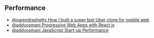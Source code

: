 ## Performance

* [@narendrashetty How I built a super fast Uber clone for mobile web](https://hackernoon.com/how-i-built-a-super-fast-uber-clone-for-mobile-web-863680d2100f)
* [@addyosmani Progressive Web Apps with React.js](https://medium.com/@addyosmani/progressive-web-apps-with-react-js-part-2-page-load-performance-33b932d97cf2)
* [@addyosmani JavaScript Start-up Performance](https://medium.com/@addyosmani/javascript-start-up-performance-69200f43b201)